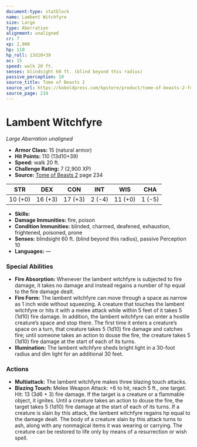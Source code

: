 ```yaml
---
document-type: statblock
name: Lambent Witchfyre
size: Large
type: Aberration
alignment: unaligned
cr: 7
xp: 2,900
hp: 110
hp_roll: 13d10+39
ac: 15
speed: walk 20 ft.
senses: blindsight 60 ft. (blind beyond this radius) 
passive_perception: 10
source_title: Tome of Beasts 2
source_url: https://koboldpress.com/kpstore/product/tome-of-beasts-2-for-5th-edition
source_page: 234
---
```


# Lambent Witchfyre

*Large* *Aberration* *unaligned*

- **Armor Class:** 15 (natural armor)
- **Hit Points:** 110 (13d10+39)
- **Speed:** walk 20 ft.
- **Challenge Rating:** 7 (2,900 XP)
- **Source:** [Tome of Beasts 2](https://koboldpress.com/kpstore/product/tome-of-beasts-2-for-5th-edition) page 234

| STR | DEX | CON | INT | WIS | CHA |
| --- | --- | --- | --- | --- | --- |
| 10 (+0) | 16 (+3) | 17 (+3) | 2 (-4) | 11 (+0) | 1 (-5) |

- **Skills:** 
- **Damage Immunities:** fire, poison
- **Condition Immunities:** blinded, charmed, deafened, exhaustion, frightened, poisoned, prone
- **Senses:** blindsight 60 ft. (blind beyond this radius), passive Perception 10
- **Languages:** —

### Special Abilities

- **Fire Absorption:** Whenever the lambent witchfyre is subjected to fire damage, it takes no damage and instead regains a number of hp equal to the fire damage dealt.
- **Fire Form:** The lambent witchfyre can move through a space as narrow as 1 inch wide without squeezing. A creature that touches the lambent witchfyre or hits it with a melee attack while within 5 feet of it takes 5 (1d10) fire damage. In addition, the lambent witchfyre can enter a hostile creature’s space and stop there. The first time it enters a creature’s space on a turn, that creature takes 5 (1d10) fire damage and catches fire; until someone takes an action to douse the fire, the creature takes 5 (1d10) fire damage at the start of each of its turns.
- **Illumination:** The lambent witchfyre sheds bright light in a 30-foot radius and dim light for an additional 30 feet.

### Actions

- **Multiattack:** The lambent witchfyre makes three blazing touch attacks.
- **Blazing Touch:** Melee Weapon Attack: +6 to hit, reach 5 ft., one target. Hit: 13 (3d6 + 3) fire damage. If the target is a creature or a flammable object, it ignites. Until a creature takes an action to douse the fire, the target takes 5 (1d10) fire damage at the start of each of its turns. If a creature is slain by this attack, the lambent witchfyre regains hp equal to the damage dealt. The body of a creature slain by this attack turns to ash, along with any nonmagical items it was wearing or carrying. The creature can be restored to life only by means of a resurrection or wish spell.
